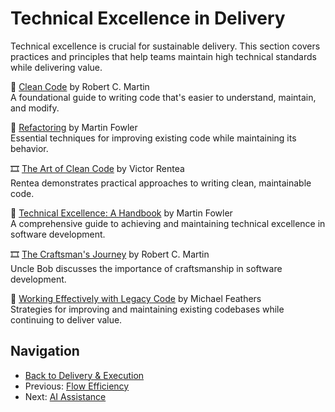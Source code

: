 # Technical Excellence in Delivery

Technical excellence is crucial for sustainable delivery. This section covers practices and principles that help teams maintain high technical standards while delivering value.

📘 [Clean Code](https://www.goodreads.com/book/show/3735293-clean-code) by Robert C. Martin  
A foundational guide to writing code that's easier to understand, maintain, and modify.

📘 [Refactoring](https://www.goodreads.com/book/show/44936.Refactoring) by Martin Fowler  
Essential techniques for improving existing code while maintaining its behavior.

🎞 [The Art of Clean Code](https://www.youtube.com/watch?v=7EmboKQH8lM) by Victor Rentea  
Rentea demonstrates practical approaches to writing clean, maintainable code.

📄 [Technical Excellence: A Handbook](https://martinfowler.com/articles/technical-excellence.html) by Martin Fowler  
A comprehensive guide to achieving and maintaining technical excellence in software development.

🎞 [The Craftsman's Journey](https://www.youtube.com/watch?v=czjWpmy3mEk) by Robert C. Martin  
Uncle Bob discusses the importance of craftsmanship in software development.

📘 [Working Effectively with Legacy Code](https://www.goodreads.com/book/show/44919.Working_Effectively_with_Legacy_Code) by Michael Feathers  
Strategies for improving and maintaining existing codebases while continuing to deliver value.

## Navigation

- [Back to Delivery & Execution](README.md)
- Previous: [Flow Efficiency](flow-efficiency.md)
- Next: [AI Assistance](ai-assistance.md)
